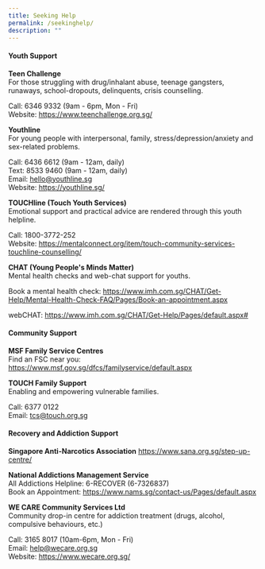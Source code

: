 ```yaml
---
title: Seeking Help
permalink: /seekinghelp/
description: ""
---
```

#### Youth Support

**Teen Challenge**
<br> For those struggling with drug/inhalant abuse, teenage gangsters, runaways, school-dropouts, delinquents, crisis counselling.

Call: 6346 9332 (9am - 6pm, Mon - Fri)
<br> Website: https://www.teenchallenge.org.sg/

**Youthline** 
<br>For young people with interpersonal, family, stress/depression/anxiety and sex-related problems.

 Call: 6436 6612 (9am - 12am, daily)
<br> Text: 8533 9460 (9am - 12am, daily)
<br> Email: hello@youthline.sg
<br> Website: https://youthline.sg/

**TOUCHline (Touch Youth Services)**
<br> Emotional support and practical advice are rendered through this youth helpline.

 Call: 1800-3772-252
 <br> Website: https://mentalconnect.org/item/touch-community-services-touchline-counselling/ 

**CHAT (Young People's Minds Matter)**
<br> Mental health checks and web-chat support for youths.

Book a mental health check: https://www.imh.com.sg/CHAT/Get-Help/Mental-Health-Check-FAQ/Pages/Book-an-appointment.aspx

webCHAT:
https://www.imh.com.sg/CHAT/Get-Help/Pages/default.aspx#



#### Community Support
**MSF Family Service Centres**
<br> Find an FSC near you: https://www.msf.gov.sg/dfcs/familyservice/default.aspx

**TOUCH Family Support**
<br> Enabling and empowering vulnerable families.

Call: 6377 0122
<br> Email: tcs@touch.org.sg 

#### Recovery and Addiction Support

**Singapore Anti-Narcotics Association**
https://www.sana.org.sg/step-up-centre/

**National Addictions Management Service**
<br> All Addictions Helpline: 6-RECOVER (6-7326837)
<br> Book an Appointment: https://www.nams.sg/contact-us/Pages/default.aspx

**WE CARE Community Services Ltd**
<br> Community drop-in centre for addiction treatment (drugs, alcohol, compulsive behaviours, etc.)

Call: 3165 8017 (10am-6pm, Mon - Fri)
<br> Email: help@wecare.org.sg 
<br> Website: https://www.wecare.org.sg/

